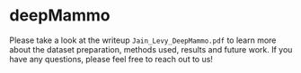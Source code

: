 # deepMammo

Please take a look at the writeup `Jain_Levy_DeepMammo.pdf` to learn more about the dataset preparation, methods used, results and future work. If you have any questions, please feel free to reach out to us! 
